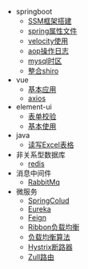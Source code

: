 * springboot
    * [SSM框架搭建](/springboot/base)
    * [spring属性文件](/springboot/properties)
    * [velocity使用](/springboot/velocity)
    * [aop操作日志](/springboot/aop)
    * [mysql时区](/springboot/mysql时区)
    * [整合shiro](/springboot/整合shiro)
* vue
    * [基本应用](/vue/guid)
    * [axios](/vue/axios)
* element-ui
    * [表单校验](/element-ui/表单校验)
    * [基本使用](/element-ui/基本使用)
* java
    * [读写Excel表格](/java/读写Excel表格)
* 非关系型数据库
    * [redis](/非关系型数据库/redis)
* 消息中间件
    * [RabbitMq](/消息中间件/RabbitMq)
* 微服务
    * [SpringColud](/微服务/SpringColud)
    * [Eureka](/微服务/Eureka)
    * [Feign](/微服务/Feign)
    * [Ribbon负载均衡](/微服务/Ribbon负载均衡)
    * [负载均衡算法](/微服务/负载均衡算法)
    * [Hystrix断路器](/微服务/Hystrix断路器)
    * [Zull路由](/微服务/Zull路由)